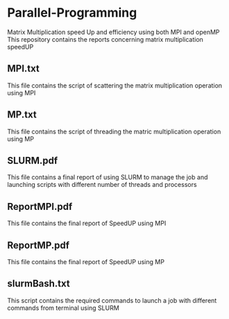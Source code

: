 # Parallel-Programming
Matrix Multiplication speed Up and efficiency using both MPI and openMP
This repository contains the reports concerning matrix multiplication speedUP
## MPI.txt
This file contains the script of scattering the matrix multiplication operation using MPI
## MP.txt
This file contains the script of threading the matric multiplication operation using MP
## SLURM.pdf
This file contains a final report of using SLURM to manage the job and launching scripts with different number of threads and processors
## ReportMPI.pdf
This file contains the final report of SpeedUP using MPI
## ReportMP.pdf
This file contains the final report of SpeedUP using MP
## slurmBash.txt
This script contains the required commands to launch a job with different commands from terminal using SLURM
